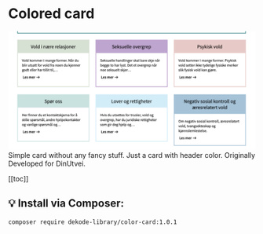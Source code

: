 # Colored card

![Screenshot](./screenshot.png)
Simple card without any fancy stuff. Just a card with header color.
Originally Developed for DinUtvei.


[[toc]]

## 💡 Install via Composer:
```bash
composer require dekode-library/color-card:1.0.1
```
